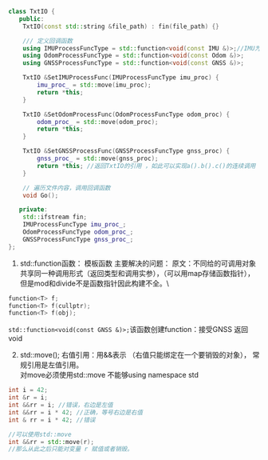 ```c++
class TxtIO {
   public:
    TxtIO(const std::string &file_path) : fin(file_path) {}

    /// 定义回调函数
    using IMUProcessFuncType = std::function<void(const IMU &)>;//IMU为数据结构
    using OdomProcessFuncType = std::function<void(const Odom &)>;
    using GNSSProcessFuncType = std::function<void(const GNSS &)>;

    TxtIO &SetIMUProcessFunc(IMUProcessFuncType imu_proc) {
        imu_proc_ = std::move(imu_proc);
        return *this;
    }

    TxtIO &SetOdomProcessFunc(OdomProcessFuncType odom_proc) {
        odom_proc_ = std::move(odom_proc);
        return *this;
    }

    TxtIO &SetGNSSProcessFunc(GNSSProcessFuncType gnss_proc) {
        gnss_proc_ = std::move(gnss_proc);
        return *this; //返回TxtIO的引用 ，如此可以实现a().b().c()的连续调用
    }

    // 遍历文件内容，调用回调函数
    void Go();

   private:
    std::ifstream fin;
    IMUProcessFuncType imu_proc_;
    OdomProcessFuncType odom_proc_;
    GNSSProcessFuncType gnss_proc_;
};
```
1. std::function函数：
模板函数
主要解决的问题： 原文：不同给的可调用对象共享同一种调用形式（返回类型和调用实参），（可以用map存储函数指针），但是mod和divide不是函数指针因此构建不全。\
```c++
function<T> f;
function<T> f(cullptr);
function<T> f(obj);
```
```std::function<void(const GNSS &)>;```该函数创建function：接受GNSS 返回void

2. std::move();
右值引用：用&&表示 （右值只能绑定在一个要销毁的对象），
常规引用是左值引用。\
对move必须使用std::move 不能够using namespace std
```c++
int i = 42;
int &r = i;
int &&rr = i; //错误，右边是左值
int &&rr = i * 42; //正确，等号右边是右值
int & rr = i * 42; //错误

//可以使用std::move
int &&rr = std::move(r);
//那么从此之后只能对变量 r 赋值或者销毁。
```
